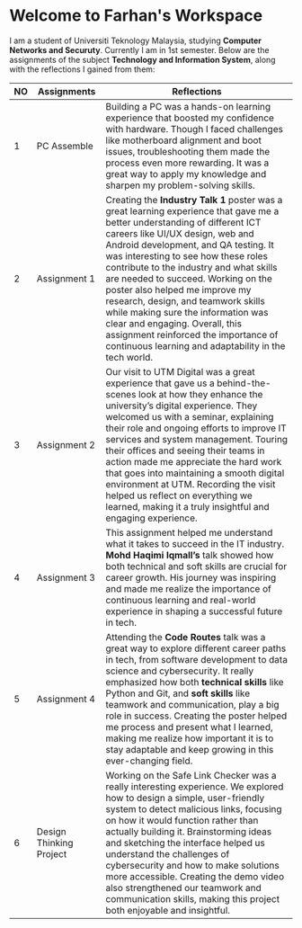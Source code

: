 # Welcome to Farhan's Workspace

I am a student of Universiti Teknology Malaysia, studying **Computer Networks and Securuty**. Currently I am in 1st semester. Below are the assignments of the subject **Technology and Information System**, along with the reflections I gained from them:





| NO            |Assignments                          |Reflections
|------|-------------------------------|-----------------------------|
|1|PC Assemble                     |Building a PC was a hands-on learning experience that boosted my confidence with hardware. Though I faced challenges like motherboard alignment and boot issues, troubleshooting them made the process even more rewarding. It was a great way to apply my knowledge and sharpen my problem-solving skills.|
|2|Assignment 1                    |Creating the **Industry Talk 1** poster was a great learning experience that gave me a better understanding of different ICT careers like UI/UX design, web and Android development, and QA testing. It was interesting to see how these roles contribute to the industry and what skills are needed to succeed. Working on the poster also helped me improve my research, design, and teamwork skills while making sure the information was clear and engaging. Overall, this assignment reinforced the importance of continuous learning and adaptability in the tech world.|
|3|Assignment 2                    |Our visit to UTM Digital was a great experience that gave us a behind-the-scenes look at how they enhance the university’s digital experience. They welcomed us with a seminar, explaining their role and ongoing efforts to improve IT services and system management. Touring their offices and seeing their teams in action made me appreciate the hard work that goes into maintaining a smooth digital environment at UTM. Recording the visit helped us reflect on everything we learned, making it a truly insightful and engaging experience.|
|4|Assignment 3                    |This assignment helped me understand what it takes to succeed in the IT industry. **Mohd Haqimi Iqmall’s** talk showed how both technical and soft skills are crucial for career growth. His journey was inspiring and made me realize the importance of continuous learning and real-world experience in shaping a successful future in tech.|
|5|Assignment 4                    |Attending the **Code Routes** talk was a great way to explore different career paths in tech, from software development to data science and cybersecurity. It really emphasized how both **technical skills** like Python and Git, and **soft skills** like teamwork and communication, play a big role in success. Creating the poster helped me process and present what I learned, making me realize how important it is to stay adaptable and keep growing in this ever-changing field.|
|6|Design Thinking Project         |Working on the Safe Link Checker was a really interesting experience. We explored how to design a simple, user-friendly system to detect malicious links, focusing on how it would function rather than actually building it. Brainstorming ideas and sketching the interface helped us understand the challenges of cybersecurity and how to make solutions more accessible. Creating the demo video also strengthened our teamwork and communication skills, making this project both enjoyable and insightful.|
